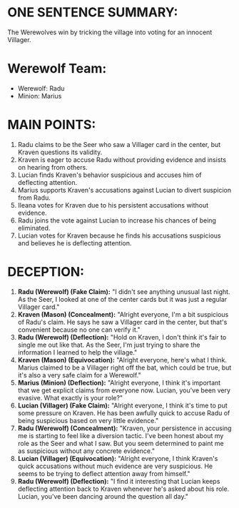 # ONE SENTENCE SUMMARY:
The Werewolves win by tricking the village into voting for an innocent Villager.

# Werewolf Team:
- Werewolf: Radu
- Minion: Marius

# MAIN POINTS:
1. Radu claims to be the Seer who saw a Villager card in the center, but Kraven questions its validity.
2. Kraven is eager to accuse Radu without providing evidence and insists on hearing from others.
3. Lucian finds Kraven's behavior suspicious and accuses him of deflecting attention.
4. Marius supports Kraven's accusations against Lucian to divert suspicion from Radu.
5. Ileana votes for Kraven due to his persistent accusations without evidence.
6. Radu joins the vote against Lucian to increase his chances of being eliminated.
7. Lucian votes for Kraven because he finds his accusations suspicious and believes he is deflecting attention.

# DECEPTION:
1. **Radu (Werewolf) (Fake Claim):** "I didn't see anything unusual last night. As the Seer, I looked at one of the center cards but it was just a regular Villager card."
2. **Kraven (Mason) (Concealment):** "Alright everyone, I'm a bit suspicious of Radu's claim. He says he saw a Villager card in the center, but that's convenient because no one can verify it."
3. **Radu (Werewolf) (Deflection):** "Hold on Kraven, I don't think it's fair to single me out like that. As the Seer, I'm just trying to share the information I learned to help the village."
4. **Kraven (Mason) (Equivocation):** "Alright everyone, here's what I think. Marius claimed to be a Villager right off the bat, which could be true, but it's also a very safe claim for a Werewolf."
5. **Marius (Minion) (Deflection):** "Alright everyone, I think it's important that we get explicit claims from everyone now. Lucian, you've been very evasive. What exactly is your role?"
6. **Lucian (Villager) (Fake Claim):** "Alright everyone, I think it's time to put some pressure on Kraven. He has been awfully quick to accuse Radu of being suspicious based on very little evidence."
7. **Radu (Werewolf) (Concealment):** "Kraven, your persistence in accusing me is starting to feel like a diversion tactic. I've been honest about my role as the Seer and what I saw. But you seem determined to paint me as suspicious without any concrete evidence."
8. **Lucian (Villager) (Equivocation):** "Alright everyone, I think Kraven's quick accusations without much evidence are very suspicious. He seems to be trying to deflect attention away from himself."
9. **Radu (Werewolf) (Deflection):** "I find it interesting that Lucian keeps deflecting attention back to Kraven whenever he's asked about his role. Lucian, you've been dancing around the question all day."